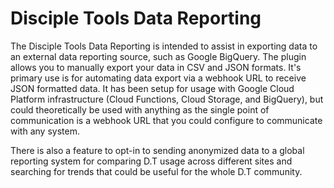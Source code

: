 # Disciple Tools Data Reporting
The Disciple Tools Data Reporting is intended to assist in exporting data to an external data reporting source, such as Google BigQuery.
The plugin allows you to manually export your data in CSV and JSON formats. It's primary use is for automating data export via a webhook URL to receive JSON formatted data. 
It has been setup for usage with Google Cloud Platform infrastructure (Cloud Functions, Cloud Storage, and BigQuery), but could theoretically be used with anything as the single point of communication is a webhook URL that you could configure to communicate with any system.

There is also a feature to opt-in to sending anonymized data to a global reporting system for comparing D.T usage across different sites and searching for trends that could be useful for the whole D.T community. 
